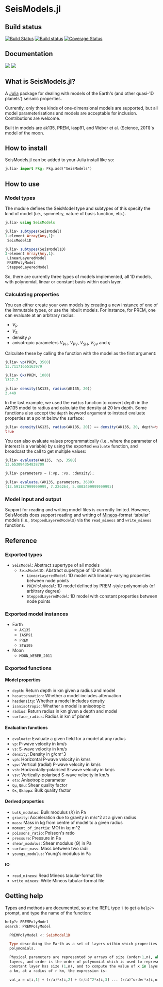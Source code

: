 # SeisModels.jl

## Build status
[![Build Status](https://travis-ci.org/anowacki/SeisModels.jl.svg?branch=master)](https://travis-ci.org/anowacki/SeisModels.jl)
[![Build status](https://ci.appveyor.com/api/projects/status/26pr6rgn71jb4yb2?svg=true)](https://ci.appveyor.com/project/AndyNowacki/seismodels-jl)
[![Coverage Status](https://coveralls.io/repos/github/anowacki/SeisModels.jl/badge.svg?branch=master)](https://coveralls.io/github/anowacki/SeisModels.jl?branch=master)

## Documentation
[![](https://img.shields.io/badge/docs-stable-blue.svg)](https://anowacki.github.io/SeisModels.jl/stable)
[![](https://img.shields.io/badge/docs-dev-blue.svg)](https://anowacki.github.io/SeisModels.jl/dev)


## What is SeisModels.jl?
A [Julia](http://julialang.org) package for dealing with models of the Earth's
(and other quasi-1D planets') seismic properties.

Currently, only three kinds of one-dimensional models are supported, but all model
parameterisations and models are acceptable for inclusion.  Contributions
are welcome.

Built in models are ak135, PREM, iasp91, and Weber et al. (Science, 2011)'s
model of the moon.


## How to install
SeisModels.jl can be added to your Julia install like so:

```julia
julia> import Pkg; Pkg.add("SeisModels")
```


## How to use
### Model types
The module defines the SeisModel type and subtypes of this specify the kind of
model (i.e., symmetry, nature of basis function, etc.).

```julia
julia> using SeisModels

julia> subtypes(SeisModel)
1-element Array{Any,1}:
 SeisModel1D

julia> subtypes(SeisModel1D)
3-element Array{Any,1}:
 LinearLayeredModel
 PREMPolyModel
 SteppedLayeredModel
```

So, there are currently three types of models implemented, all 1D models, with
polynomial, linear or constant basis within each layer.

### Calculating properties

You can either create your own models by creating a new instance of one of the
immutable types, or use the inbuilt models.  For instance, for PREM, one can
evaluate at an arbitrary radius:

* *V*<sub>P</sub>
* *V*<sub>S</sub>
* density *&rho;*
* anisotropic parameters *V*<sub>PH</sub>, *V*<sub>PV</sub>, *V*<sub>SH</sub>,
  *V*<sub>SV</sub> and *&eta;*
  
Calculate these by calling the function with the model as the first argument:

```julia
julia> vp(PREM, 3500)
13.71171655163979

julia> Qκ(PREM, 1000)
1327.7

julia> density(AK135, radius(AK135, 20))
2.449
```

In the last example, we used the `radius` function to convert depth in the AK135 model
to radius and calculate the density at 20 km depth.  Some functions also accept the
`depth` keyword argument to instead evaluate properties at a point below the surface:

```julia
julia> density(AK135, radius(AK135, 20)) == density(AK135, 20, depth=true)
true
```

You can also evaluate values programmatically (i.e., where the parameter of
interest is a variable) by using the exported `evaluate` function, and broadcast
the call to get multiple values:

```julia
julia> evaluate(AK135, :vp, 3580)
13.653094354838709

julia> parameters = (:vp, :vs, :density);

julia> evaluate.(AK135, parameters, 3680)
(13.591187999999999, 7.226264, 5.4003499999999995)
```

### Model input and output
Support for reading and writing model files is currently limited.  However, SeisModels
does support reading and writing of
[Mineos](https://geodynamics.org/cig/software/mineos/)-format &lsquo;tabular&rsquo; models
(i.e., `SteppedLayeredModel`s) via the `read_mineos` and `write_mineos` functions.


## Reference
### Exported types
- `SeisModel`: Abstract supertype of all models
  - `SeisModel1D`: Abstract supertype of 1D models
    - `LinearLayeredModel`: 1D model with linearly-varying properties between node points
    - `PREMPolyModel`: 1D model defined by PREM-style polynomials (of arbitrary degree)
    - `SteppedLayeredModel`: 1D model with constant properties between node points

### Exported model instances
- Earth
  - `AK135`
  - `IASP91`
  - `PREM`
  - `STW105`
- Moon
  - `MOON_WEBER_2011`

### Exported functions
#### Model properties
- `depth`: Return depth in km given a radius and model
- `hasattenuation`: Whether a model includes attenuation
- `hasdensity`: Whether a model includes density
- `isanisotropic`: Whether a model is anisotropic
- `radius`: Return radius in km given a depth and model
- `surface_radius`: Radius in km of planet

#### Evaluation functions
- `evaluate`: Evaluate a given field for a model at any radius
- `vp`: P-wave velocity in km/s
- `vs`: S-wave velocity in km/s
- `density`: Density in g/cm^3
- `vph`: Horizontal P-wave velocity in km/s
- `vpv`: Vertical (radial) P-wave velocity in km/s
- `vsh`: Horizontally-polarised S-wave velocity in km/s
- `vsv`: Vertically-polarised S-wave velocity in km/s
- `eta`: Anisotropic parameter
- `Qμ`, `Qmu`: Shear quality factor
- `Qκ`, `Qkappa`: Bulk quality factor

#### Derived properties
- `bulk_modulus`: Bulk modulus (_K_) in Pa
- `gravity`: Acceleration due to gravity in m/s^2 at a given radius
- `mass`: Mass in kg from centre of model to a given radius
- `moment_of_inertia`: MOI in kg m^2
- `poissons_ratio`: Poisson's ratio
- `pressure`: Pressure in Pa
- `shear_modulus`: Shear modulus (_G_) in Pa
- `surface_mass`: Mass between two radii
- `youngs_modulus`: Young's modulus in Pa

#### IO
- `read_mineos`: Read Mineos tabular-format file
- `write_mineos`: Write Mineos tabular-format file


## Getting help
Types and methods are documented, so at the REPL type `?` to get a `help?>`
prompt, and type the name of the function:

```julia
help?> PREMPolyModel
search: PREMPolyModel

  PREMPolyModel <: SeisModel1D

  Type describing the Earth as a set of layers within which properties vary according to a set of
  polynomials.

  Physical parameters are represented by arrays of size (order+1,n), where n is the number of
  layers, and order is the order of polynomial which is used to represent the parameter. Hence a
  constant layer has size (1,n), and to compute the value of x in layer i, for an Earth radius of
  a km, at a radius of r km, the expression is:

  val_x = x[i,1] + (r/a)*x[i,2] + (r/a)^2*x[i,3] ... (r/a)^order*x[i,order+1]

```
